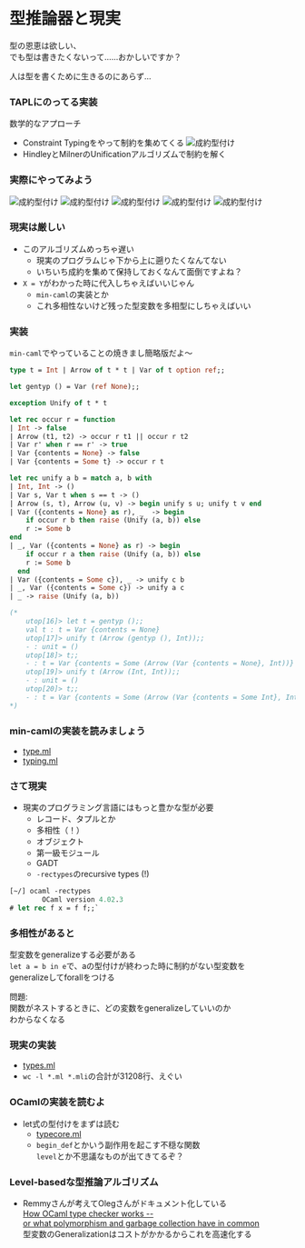 # 型推論器と現実

型の恩恵は欲しい、  
でも型は書きたくないって……おかしいですか？

人は型を書くために生きるのにあらず…

### TAPLにのってる実装

数学的なアプローチ

- Constraint Typingをやって制約を集めてくる
  ![成約型付け](./const_typing.jpg)
- HindleyとMilnerのUnificationアルゴリズムで制約を解く

### 実際にやってみよう

![成約型付け](./pic1.png)
![成約型付け](./pic2.png)
![成約型付け](./pic3.png)
![成約型付け](./pic4.png)
![成約型付け](./pic5.png)

### 現実は厳しい

- このアルゴリズムめっちゃ遅い  
  - 現実のプログラムじゃ下から上に遡りたくなんてない
  - いちいち成約を集めて保持しておくなんて面倒ですよね？
- `X = Y`がわかった時に代入しちゃえばいいじゃん  
  - `min-caml`の実装とか
  - これ多相性ないけど残った型変数を多相型にしちゃえばいい

### 実装

`min-caml`でやっていることの焼きまし簡略版だよ〜

``` ocaml
type t = Int | Arrow of t * t | Var of t option ref;;

let gentyp () = Var (ref None);;

exception Unify of t * t

let rec occur r = function
| Int -> false
| Arrow (t1, t2) -> occur r t1 || occur r t2
| Var r' when r == r' -> true
| Var {contents = None} -> false
| Var {contents = Some t} -> occur r t

let rec unify a b = match a, b with
| Int, Int -> ()
| Var s, Var t when s == t -> ()
| Arrow (s, t), Arrow (u, v) -> begin unify s u; unify t v end
| Var ({contents = None} as r), _  -> begin
    if occur r b then raise (Unify (a, b)) else
    r := Some b
end
| _, Var ({contents = None} as r) -> begin
    if occur r a then raise (Unify (a, b)) else
    r := Some b
  end
| Var ({contents = Some c}), _ -> unify c b
| _, Var ({contents = Some c}) -> unify a c
| _ -> raise (Unify (a, b))

(*
    utop[16]> let t = gentyp ();;
    val t : t = Var {contents = None}
    utop[17]> unify t (Arrow (gentyp (), Int));;
    - : unit = ()
    utop[18]> t;;
    - : t = Var {contents = Some (Arrow (Var {contents = None}, Int))}
    utop[19]> unify t (Arrow (Int, Int));;
    - : unit = ()
    utop[20]> t;;
    - : t = Var {contents = Some (Arrow (Var {contents = Some Int}, Int))}
*)
```

### min-camlの実装を読みましょう

- [type.ml](https://github.com/esumii/min-caml/blob/master/type.ml)
- [typing.ml](https://github.com/esumii/min-caml/blob/master/typing.ml)

### さて現実

- 現実のプログラミング言語にはもっと豊かな型が必要
  - レコード、タプルとか
  - 多相性（！）
  - オブジェクト
  - 第一級モジュール
  - GADT
  - `-rectypes`のrecursive types (!)

``` ocaml
[~/] ocaml -rectypes
        OCaml version 4.02.3
# let rec f x = f f;;`

```

### 多相性があると

型変数をgeneralizeする必要がある  
`let a = b in e`で、aの型付けが終わった時に制約がない型変数を  
generalizeしてforallをつける

問題:  
関数がネストするときに、どの変数をgeneralizeしていいのか  
わからなくなる

### 現実の実装

- [types.ml](http://github.com/ocaml/ocaml/blob/typing/types.mli)
- `wc -l *.ml *.mli`の合計が31208行、えぐい

### OCamlの実装を読むよ

- let式の型付けをまずは読む  
  - [typecore.ml](http://github.com/ocaml/ocaml/blob/typing/typecore.ml)
  - `begin_def`とかいう副作用を起こす不穏な関数  
    `level`とか不思議なものが出てきてるぞ？

### Level-basedな型推論アルゴリズム
  - Remmyさんが考えてOlegさんがドキュメント化している  
  [How OCaml type checker works --  
   or what polymorphism and garbage collection have in common](http://okmij.org/ftp/ML/generalization.html)  
    型変数のGeneralizationはコストがかかるからこれを高速化する  
  




